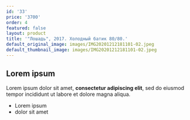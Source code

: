```yaml
---
id: '33'
price: '3700'
order: 4
featured: false
layout: product
title: '"Лошадь", 2017. Холодный батик 80/80.'
default_original_image: images/IMG20201212181101-02.jpeg
default_thumbnail_image: images/IMG20201212181101-02.jpeg
---
```

## Lorem ipsum

Lorem ipsum dolor sit amet, **consectetur adipiscing elit**, sed do eiusmod tempor incididunt ut labore et dolore magna aliqua.

- Lorem ipsum
- dolor sit amet